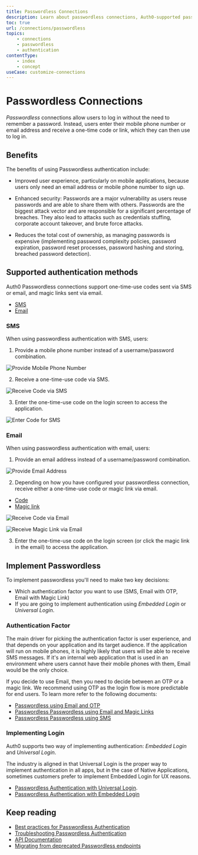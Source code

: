 ```yaml
---
title: Passwordless Connections
description: Learn about passwordless connections, Auth0-supported passwordless methods of authentication, and how to implement passwordless authentication with Auth0.
toc: true
url: /connections/passwordless
topics:
    - connections
    - passwordless
    - authentication
contentType:
    - index
    - concept
useCase: customize-connections
---
```

# Passwordless Connections

<dfn data-key="passwordless">Passwordless</dfn> connections allow users to log in without the need to remember a password. Instead, users enter their mobile phone number or email address and receive a one-time code or link, which they can then use to log in.

## Benefits

The benefits of using Passwordless authentication include:

* Improved user experience, particularly on mobile applications, because users only need an email address or mobile phone number to sign up.

* Enhanced security: Passwords are a major vulnerability as users reuse passwords and are able to share them with others. Passwords are the biggest attack vector and are responsible for a significant percentage of breaches. They also lead to attacks such as credentials stuffing, corporate account takeover, and brute force attacks.

* Reduces the total cost of ownership, as managing passwords is expensive (implementing password complexity policies, password expiration, password reset processes, password hashing and storing, breached password detection).

## Supported authentication methods

Auth0 Passwordless connections support one-time-use codes sent via SMS or email, and magic links sent via email.

<div class="code-picker">
  <div class="languages-bar">
    <ul>
      <li><a href="#sms" data-toggle="tab">SMS</a></li>
      <li><a href="#email" data-toggle="tab">Email</a></li>
    </ul>
  </div>
  <div class="tab-content">
    <div id="sms" class="tab-pane active">

### SMS

When using passwordless authentication with SMS, users:

1. Provide a mobile phone number instead of a username/password combination.

 ![Provide Mobile Phone Number](/media/articles/connections/passwordless/passwordless-sms-enter-phone-web.png)

2. Receive a one-time-use code via SMS.

<div class="phone-mockup">
  <img src="/media/articles/connections/passwordless/passwordless-sms-receive-code-web.png" alt="Receive Code via SMS"/>
</div>

3. Enter the one-time-use code on the login screen to access the application.

![Enter Code for SMS](/media/articles/connections/passwordless/passwordless-sms-enter-code-web.png)

</div>
    <div id="email" class="tab-pane">

### Email

When using passwordless authentication with email, users:

1. Provide an email address instead of a username/password combination.

![Provide Email Address](/media/articles/connections/passwordless/passwordless-email-request-web.png)

2. Depending on how you have configured your passwordless connection, receive either a one-time-use code or magic link via email.

<div class="code-picker">
  <div class="languages-bar">
    <ul>
      <li><a href="#code" data-toggle="tab">Code</a></li>
      <li><a href="#link" data-toggle="tab">Magic link</a></li>
    </ul>
  </div>
  <div class="tab-content">
    <div id="code" class="tab-pane active">

![Receive Code via Email](/media/articles/connections/passwordless/passwordless-email-receive-code-web.png)
    </div>
    <div id="link" class="tab-pane">
      ![Receive Magic Link via Email](/media/articles/connections/passwordless/passwordless-email-receive-link.png)
    </div>
  </div>
</div>

3. Enter the one-time-use code on the login screen (or click the magic link in the email) to access the application.

    </div>
  </div>
</div>

## Implement Passwordless

To implement passwordless you'll need to make two key decisions:

- Which authentication factor you want to use (SMS, Email with OTP, Email with Magic Link)
- If you are going to implement authentication using *Embedded Login* or *Universal Login*.

### Authentication Factor

The main driver for picking the authentication factor is user experience, and that depends on your application and its target audience. If the application will run on mobile phones, it is highly likely that users will be able to receive SMS messages. If it's an internal web application that is used in an environment where users cannot have their mobile phones with them, Email would be the only choice.

If you decide to use Email, then you need to decide between an OTP or a magic link. We recommend using OTP as the login flow is more predictable for end users. To learn more refer to the following documents:

  - [Passwordless using Email and OTP](/connections/passwordless/guides/email-otp)
  - [Passwordless Passwordless using Email and Magic Links](/connections/passwordless/guides/email-magic-link)
  - [Passwordless Passwordless using SMS](/connections/passwordless/guides/sms-otp)

### Implementing Login 

Auth0 supports two way of implementing authentication: *Embedded Login* and *Universal Login*.

The industry is aligned in that Universal Login is the proper way to implement authentication in all apps, but in the case of Native Applications, sometimes customers prefer to implement Embedded Login for UX reasons. 

  - [Passwordless Authentication with Universal Login](/dashboard/guides/universal-login/configure-login-page-passwordless).
  - [Passwordless Authentication with Embedded Login](/connections/passwordless/guides/embedded-login)

## Keep reading

 * [Best practices for Passwordless Authentication](connections/passwordless/guides/best-practices)
 * [Troubleshooting Passwordless Authentication](/connections/passwordless/reference/troubleshoot)
 * [API Documentation](/connections/passwordless/reference/relevant-api-endpoints)
 * [Migrating from deprecated Passwordless endpoints](/migrations/guides/migration-oauthro-oauthtoken-pwdless)
